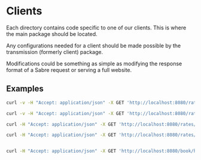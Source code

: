 # Clients
Each directory contains code specific to one of our clients. This is where the main package should be located.

Any configurations needed for a client should be made possible by the transmission (formerly client) package.

Modifications could be something as simple as modifying the response format of a Sabre request or serving a full website.


## Examples
```sh
curl -v -H "Accept: application/json" -X GET 'http://localhost:8080/rates/hotel/id?hotel_id=4' | jq

curl -v -H "Accept: application/json" -X GET 'http://localhost:8080/rates/hotel/id?hotel_id=4&guest_count=2' | jq

curl -H "Accept: application/json" -X GET 'http://localhost:8080/rates/hotel/id?guest_count=3&arrive=2018-08-10&depart=2018-08-11&hotel_id=1004' | jq

curl -H "Accept: application/json" -X GET 'http://localhost:8080/rates/hotel/id?guest_count=3&arrive=2018-11-10&depart=2018-11-11&hotel_id=1004' | jq


curl -H "Accept: application/json" -X GET 'http://localhost:8080/book/hotel/room?room_meta=YXJ2OjExLTEwfGRwdDoxMS0xMXxnc3Q6M3xoYzpIT0QxMDA0LzEwTk9WLTExTk9WM3xoaWQ6MTAwNHxycGg6MDA2fHJtdDo2WTlDTUVXfFtjdXI6VVNELXJxczpmYWxzZS1hbXQ6MTM3LjE3XQ=='
```

